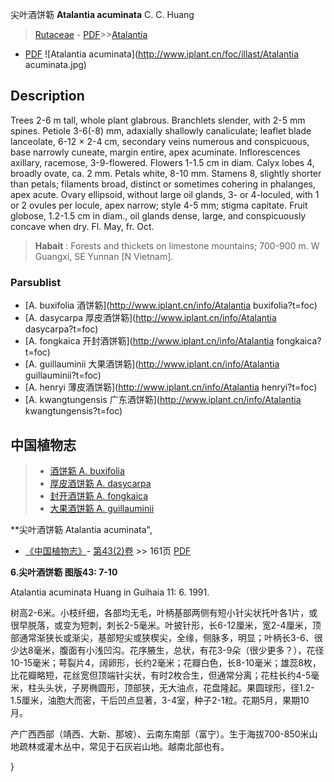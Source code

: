 尖叶酒饼簕 **Atalantia acuminata** C. C. Huang

> [Rutaceae](http://www.iplant.cn/info/Rutaceae?t=foc) - [PDF](http://www.iplant.cn/foc/pdf/Rutaceae.pdf)>>[Atalantia](http://www.iplant.cn/info/Atalantia?t=foc)
 - [PDF](http://www.iplant.cn/foc/pdf/Atalantia.pdf)
![Atalantia acuminata](http://www.iplant.cn/foc/illast/Atalantia acuminata.jpg)

## Description

Trees 2-6 m tall, whole plant glabrous. Branchlets slender, with 2-5 mm spines. Petiole 3-6(-8) mm, adaxially shallowly canaliculate; leaflet blade lanceolate, 6-12 × 2-4 cm, secondary veins numerous and conspicuous, base narrowly cuneate, margin entire, apex acuminate. Inflorescences axillary, racemose, 3-9-flowered. Flowers 1-1.5 cm in diam. Calyx lobes 4, broadly ovate, ca. 2 mm. Petals white, 8-10 mm. Stamens 8, slightly shorter than petals; filaments broad, distinct or sometimes cohering in phalanges, apex acute. Ovary ellipsoid, without large oil glands, 3- or 4-loculed, with 1 or 2 ovules per locule, apex narrow; style 4-5 mm; stigma capitate. Fruit globose, 1.2-1.5 cm in diam., oil glands dense, large, and conspicuously concave when dry. Fl. May, fr. Oct.

> **Habait** : 
> Forests and thickets on limestone mountains; 700-900 m. W Guangxi, SE Yunnan [N Vietnam].

### Parsublist

* [A.  buxifolia  酒饼簕](http://www.iplant.cn/info/Atalantia buxifolia?t=foc)
* [A.  dasycarpa  厚皮酒饼簕](http://www.iplant.cn/info/Atalantia dasycarpa?t=foc)
* [A.  fongkaica  开封酒饼簕](http://www.iplant.cn/info/Atalantia fongkaica?t=foc)
* [A.  guillauminii  大果酒饼簕](http://www.iplant.cn/info/Atalantia guillauminii?t=foc)
* [A.  henryi  薄皮酒饼簕](http://www.iplant.cn/info/Atalantia henryi?t=foc)
* [A.  kwangtungensis  广东酒饼簕](http://www.iplant.cn/info/Atalantia kwangtungensis?t=foc)

## 中国植物志

> * [酒饼簕  A.  buxifolia](Atalantia-buxifolia-酒饼簕.md)
> * [厚皮酒饼簕  A.  dasycarpa](Atalantia-dasycarpa-厚皮酒饼簕.md)
> * [封开酒饼簕  A.  fongkaica](Atalantia-fongkaica-开封酒饼簕.md)
> * [大果酒饼簕  A.  guillauminii](Atalantia-guillauminii-大果酒饼簕.md)

**尖叶酒饼簕 Atalantia acuminata",

* [《中国植物志》](http://www.iplant.cn/frps)- [第43(2)卷](http://www.iplant.cn/frps/vol/43(2)) >> 161页 [PDF](http://www.iplant.cn/frps/pdf/43(2)/161b.PDF)

**6.尖叶酒饼簕 图版43: 7-10**

Atalantia acuminata Huang in Guihaia 11: 6. 1991.

树高2-6米。小枝纤细，各部均无毛，叶柄基部两侧有短小针尖状托叶各1片，或很早脱落，或变为短刺，刺长2-5毫米。叶披针形，长6-12厘米，宽2-4厘米，顶部通常渐狭长或渐尖，基部短尖或狭楔尖，全缘，侧脉多，明显；叶柄长3-6、很少达8毫米，腹面有小浅凹沟。花序腋生，总状，有花3-9朵（很少更多？），花径10-15毫米；萼裂片4，阔卵形，长约2毫米；花瓣白色，长8-10毫米；雄蕊8枚，比花瓣略短，花丝宽但顶端针尖状，有时2枚合生，但通常分离；花柱长约4-5毫米，柱头头状，子房椭圆形，顶部狭，无大油点，花盘隆起。果圆球形，径1.2-1.5厘米，油胞大而密，干后凹点显著，3-4室，种子2-1粒。花期5月，果期10月。

产广西西部（靖西、大新、那坡）、云南东南部（富宁）。生于海拔700-850米山地疏林或灌木丛中，常见于石灰岩山地。越南北部也有。

}